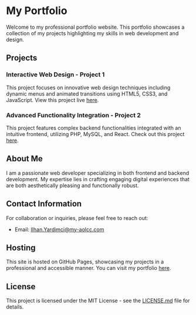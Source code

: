 # My Portfolio

Welcome to my professional portfolio website. This portfolio showcases a collection of my projects highlighting my skills in web development and design.

## Projects

### Interactive Web Design - Project 1
This project focuses on innovative web design techniques including dynamic menus and animated transitions using HTML5, CSS3, and JavaScript. View this project live [here](https://github.com/ilhanyardimci).

### Advanced Functionality Integration - Project 2
This project features complex backend functionalities integrated with an intuitive frontend, utilizing PHP, MySQL, and React. Check out this project [here](https://github.com/ilhanyardimci).

## About Me

I am a passionate web developer specializing in both frontend and backend development. My expertise lies in crafting engaging digital experiences that are both aesthetically pleasing and functionally robust.

## Contact Information

For collaboration or inquiries, please feel free to reach out:
- Email: [Ilhan.Yardimci@my-aolcc.com](mailto:Ilhan.Yardimci@my-aolcc.com)

## Hosting

This site is hosted on GitHub Pages, showcasing my projects in a professional and accessible manner. You can visit my portfolio [here](https://github.com/ilhanyardimci).

## License

This project is licensed under the MIT License - see the [LICENSE.md](LICENSE.md) file for details.
